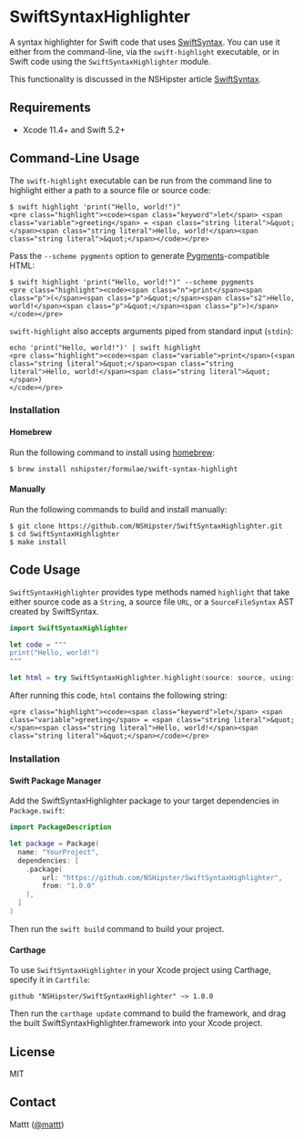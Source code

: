 # SwiftSyntaxHighlighter

A syntax highlighter for Swift code that uses
[SwiftSyntax](https://github.com/apple/swift-syntax).
You can use it either from the command-line,
via the `swift-highlight` executable,
or in Swift code using the `SwiftSyntaxHighlighter` module.

This functionality is discussed in the NSHipster article
[SwiftSyntax](https://nshipster.com/swiftsyntax/).

## Requirements

- Xcode 11.4+ and Swift 5.2+

## Command-Line Usage

The `swift-highlight` executable can be run from the command line
to highlight either a path to a source file or source code:

```terminal
$ swift highlight 'print("Hello, world!")"
<pre class="highlight"><code><span class="keyword">let</span> <span class="variable">greeting</span> = <span class="string literal">&quot;</span><span class="string literal">Hello, world!</span><span class="string literal">&quot;</span></code></pre>
```

Pass the `--scheme pygments` option
to generate [Pygments](http://pygments.org)-compatible HTML:

```terminal
$ swift highlight 'print("Hello, world!")" --scheme pygments
<pre class="highlight"><code><span class="n">print</span><span class="p">(</span><span class="p">&quot;</span><span class="s2">Hello, world!</span><span class="p">&quot;</span><span class="p">)</span></code></pre>
```

`swift-highlight` also accepts arguments piped from standard input (`stdin`):

```terminal
echo 'print("Hello, world!")' | swift highlight
<pre class="highlight"><code><span class="variable">print</span>(<span class="string literal">&quot;</span><span class="string literal">Hello, world!</span><span class="string literal">&quot;</span>)
</code></pre>
```

### Installation

#### Homebrew

Run the following command to install using [homebrew](https://brew.sh/):

```terminal
$ brew install nshipster/formulae/swift-syntax-highlight
```

#### Manually

Run the following commands to build and install manually:

```terminal
$ git clone https://github.com/NSHipster/SwiftSyntaxHighlighter.git
$ cd SwiftSyntaxHighlighter
$ make install
```

## Code Usage

`SwiftSyntaxHighlighter` provides type methods named `highlight`
that take either
source code as a `String`,
a source file `URL`, 
or a `SourceFileSyntax` AST created by SwiftSyntax.

```swift
import SwiftSyntaxHighlighter

let code = """
print("Hello, world!")
"""

let html = try SwiftSyntaxHighlighter.highlight(source: source, using: Xcode.self)
```

After running this code, 
`html` contains the following string:

```
<pre class="highlight"><code><span class="keyword">let</span> <span class="variable">greeting</span> = <span class="string literal">&quot;</span><span class="string literal">Hello, world!</span><span class="string literal">&quot;</span></code></pre>
```

### Installation

#### Swift Package Manager

Add the SwiftSyntaxHighlighter package to your target dependencies in `Package.swift`:

```swift
import PackageDescription

let package = Package(
  name: "YourProject",
  dependencies: [
    .package(
        url: "https://github.com/NSHipster/SwiftSyntaxHighlighter",
        from: "1.0.0"
    ),
  ]
)
```

Then run the `swift build` command to build your project.

#### Carthage

To use `SwiftSyntaxHighlighter` in your Xcode project using Carthage,
specify it in `Cartfile`:

```
github "NSHipster/SwiftSyntaxHighlighter" ~> 1.0.0
```

Then run the `carthage update` command to build the framework,
and drag the built SwiftSyntaxHighlighter.framework into your Xcode project.

## License

MIT

## Contact

Mattt ([@mattt](https://twitter.com/mattt))
